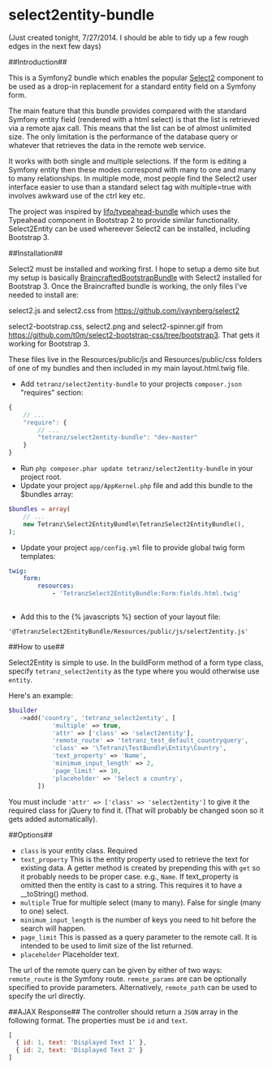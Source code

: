 select2entity-bundle
====================

(Just created tonight, 7/27/2014.  I should be able to tidy up a few rough edges in the next few days)

##Introduction##

This is a Symfony2 bundle which enables the popular [Select2](http://ivaynberg.github.io/select2) component to be used as a drop-in replacement for a standard entity field on a Symfony form.

The main feature that this bundle provides compared with the standard Symfony entity field (rendered with a html select) is that the list is retrieved via a remote ajax call. This means that the list can be of almost unlimited size. The only limitation is the performance of the database query or whatever that retrieves the data in the remote web service.

It works with both single and multiple selections. If the form is editing a Symfony entity then these modes correspond with many to one and many to many relationships. In multiple mode, most people find the Select2 user interface easier to use than a standard select tag with multiple=true with involves awkward use of the ctrl key etc.

The project was inspired by [lifo/typeahead-bundle](https://github.com/lifo101/typeahead-bundle) which uses the Typeahead component in Bootstrap 2 to provide similar functionality. Select2Entity can be used whereever Select2 can be installed, including Bootstrap 3.

##Installation##

Select2 must be installed and working first. I hope to setup a demo site but my setup is basically [BraincraftedBootstrapBundle](http://bootstrap.braincrafted.com) with Select2 installed for Bootstrap 3. Once the Braincrafted bundle is working, the only files I've needed to install are:

select2.js and select2.css from https://github.com/ivaynberg/select2

select2-bootstrap.css, select2.png and select2-spinner.gif from https://github.com/t0m/select2-bootstrap-css/tree/bootstrap3. That gets it working for Bootstrap 3.

These files live in the Resources/public/js and Resources/public/css folders of one of my bundles and then included in my main layout.html.twig file.

* Add `tetranz/select2entity-bundle` to your projects `composer.json` "requires" section:

```javascript
{
    // ...
    "require": {
        // ...
        "tetranz/select2entity-bundle": "dev-master"
    }
}
```

* Run `php composer.phar update tetranz/select2entity-bundle` in your project root.
* Update your project `app/AppKernel.php` file and add this bundle to the $bundles array:

```php
$bundles = array(
    // ...
    new Tetranz\Select2EntityBundle\TetranzSelect2EntityBundle(),
);
```

* Update your project `app/config.yml` file to provide global twig form templates:

```yaml
twig:
    form:
        resources:
            - 'TetranzSelect2EntityBundle:Form:fields.html.twig'
        
```
* Add this to the {% javascripts %} section of your layout file:

```
'@TetranzSelect2EntityBundle/Resources/public/js/select2entity.js'
```

##How to use##

Select2Entity is simple to use. In the buildForm method of a form type class, specify `tetranz_select2entity` as the type where you would otherwise use `entity`.

Here's an example:

```php
$builder
   ->add('country', 'tetranz_select2entity', [
            'multiple' => true,
            'attr' => ['class' => 'select2entity'],
            'remote_route' => 'tetranz_test_default_countryquery',
            'class' => '\Tetranz\TestBundle\Entity\Country',
            'text_property' => 'Name',
            'minimum_input_length' => 2,
            'page_limit' => 10,
            'placeholder' => 'Select a country',
        ])
```

You must include `'attr' => ['class' => 'select2entity']` to give it the required class for jQuery to find it. (That will probably be changed soon so it gets added automatically).

##Options##
* `class` is your entity class. Required
* `text_property` This is the entity property used to retrieve the text for existing data. A getter method is created by prepending this with `get` so it probably needs to be proper case. e.g., `Name`.
If text_property is omitted then the entity is cast to a string. This requires it to have a __toString() method.
* `multiple` True for multiple select (many to many). False for single (many to one) select.
* `minimum_input_length` is the number of keys you need to hit before the search will happen.
* `page_limit` This is passed as a query parameter to the remote call. It is intended to be used to limit size of the list returned.
* `placeholder` Placeholder text.

The url of the remote query can be given by either of two ways: `remote_route` is the Symfony route. `remote_params` are can be optionally specified to provide parameters. Alternatively, `remote_path` can be used to specify the url directly.

##AJAX Response##
The controller should return a `JSON` array in the following format. The properties must be `id` and `text`.

```javascript
[
  { id: 1, text: 'Displayed Text 1' },
  { id: 2, text: 'Displayed Text 2' }
]
```
